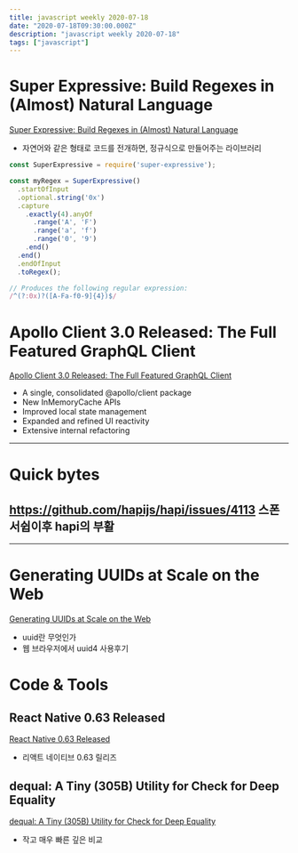 ```yaml
---
title: javascript weekly 2020-07-18
date: "2020-07-18T09:30:00.000Z"
description: "javascript weekly 2020-07-18"
tags: ["javascript"]
---
```


# Super Expressive: Build Regexes in (Almost) Natural Language
<a href="https://github.com/francisrstokes/super-expressive" target="_blank">Super Expressive: Build Regexes in (Almost) Natural Language</a>
- 자연어와 같은 형태로 코드를 전개하면, 정규식으로 만들어주는 라이브러리
```javascript
const SuperExpressive = require('super-expressive');

const myRegex = SuperExpressive()
  .startOfInput
  .optional.string('0x')
  .capture
    .exactly(4).anyOf
      .range('A', 'F')
      .range('a', 'f')
      .range('0', '9')
    .end()
  .end()
  .endOfInput
  .toRegex();

// Produces the following regular expression:
/^(?:0x)?([A-Fa-f0-9]{4})$/
```

# Apollo Client 3.0 Released: The Full Featured GraphQL Client 
<a href="https://www.apollographql.com/blog/announcing-the-release-of-apollo-client-3-0/" target="_blank">Apollo Client 3.0 Released: The Full Featured GraphQL Client </a>
- A single, consolidated @apollo/client package
- New InMemoryCache APIs
- Improved local state management
- Expanded and refined UI reactivity
- Extensive internal refactoring

<hr>

# Quick bytes
## https://github.com/hapijs/hapi/issues/4113 스폰서쉽이후 hapi의 부활

<hr>

# Generating UUIDs at Scale on the Web
<a href="https://medium.com/teads-engineering/generating-uuids-at-scale-on-the-web-2877f529d2a2" target="_blank">Generating UUIDs at Scale on the Web</a>
- uuid란 무엇인가
- 웹 브라우저에서 uuid4 사용후기


# Code & Tools
## React Native 0.63 Released
<a href="https://reactnative.dev/blog/2020/07/06/version-0.63" target="_blank">React Native 0.63 Released</a>
- 리액트 네이티브 0.63 릴리즈

## dequal: A Tiny (305B) Utility for Check for Deep Equality
<a href="https://github.com/lukeed/dequal" target="_blank">dequal: A Tiny (305B) Utility for Check for Deep Equality</a>
- 작고 매우 빠른 깊은 비교